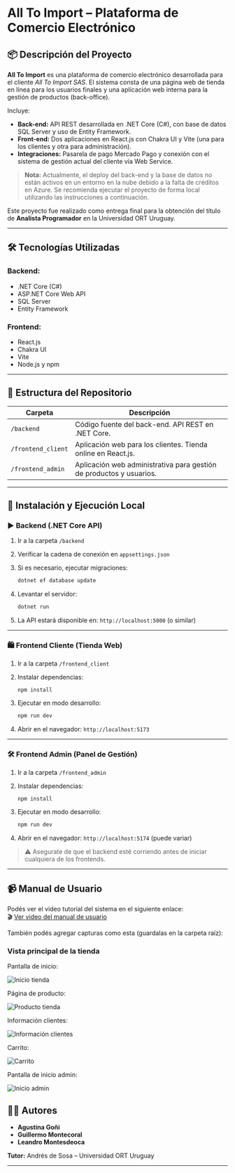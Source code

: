 
# All To Import – Plataforma de Comercio Electrónico

## 📦 Descripción del Proyecto

**All To Import** es una plataforma de comercio electrónico desarrollada para el cliente *All To Import SAS*. El sistema consta de una página web de tienda en línea para los usuarios finales y una aplicación web interna para la gestión de productos (back-office).

Incluye:
- **Back-end:** API REST desarrollada en .NET Core (C#), con base de datos SQL Server y uso de Entity Framework.
- **Front-end:** Dos aplicaciones en React.js con Chakra UI y Vite (una para los clientes y otra para administración).
- **Integraciones:** Pasarela de pago Mercado Pago y conexión con el sistema de gestión actual del cliente vía Web Service.

> **Nota:** Actualmente, el deploy del back-end y la base de datos no están activos en un entorno en la nube debido a la falta de créditos en Azure. Se recomienda ejecutar el proyecto de forma local utilizando las instrucciones a continuación.

Este proyecto fue realizado como entrega final para la obtención del título de **Analista Programador** en la Universidad ORT Uruguay.

---

## 🛠️ Tecnologías Utilizadas

### Backend:
- .NET Core (C#)
- ASP.NET Core Web API
- SQL Server
- Entity Framework

### Frontend:
- React.js
- Chakra UI
- Vite
- Node.js y npm

---

## 📁 Estructura del Repositorio

| Carpeta               | Descripción                                                                 |
|-----------------------|-----------------------------------------------------------------------------|
| `/backend`            | Código fuente del back-end. API REST en .NET Core.                          |
| `/frontend_client`    | Aplicación web para los clientes. Tienda online en React.js.                |
| `/frontend_admin`     | Aplicación web administrativa para gestión de productos y usuarios.         |

---

## 🚀 Instalación y Ejecución Local

### ▶️ Backend (.NET Core API)

1. Ir a la carpeta `/backend`
2. Verificar la cadena de conexión en `appsettings.json`
3. Si es necesario, ejecutar migraciones:

   ```bash
   dotnet ef database update
   ```

4. Levantar el servidor:

   ```bash
   dotnet run
   ```

5. La API estará disponible en: `http://localhost:5000` (o similar)

---

### 🛍️ Frontend Cliente (Tienda Web)

1. Ir a la carpeta `/frontend_client`
2. Instalar dependencias:

   ```bash
   npm install
   ```

3. Ejecutar en modo desarrollo:

   ```bash
   npm run dev
   ```

4. Abrir en el navegador: `http://localhost:5173`

---

### 🛠️ Frontend Admin (Panel de Gestión)

1. Ir a la carpeta `/frontend_admin`
2. Instalar dependencias:

   ```bash
   npm install
   ```

3. Ejecutar en modo desarrollo:

   ```bash
   npm run dev
   ```

4. Abrir en el navegador: `http://localhost:5174` (puede variar)

> ⚠️ Asegurate de que el backend esté corriendo antes de iniciar cualquiera de los frontends.

---

## 📹 Manual de Usuario

Podés ver el video tutorial del sistema en el siguiente enlace:  
🎬 [Ver video del manual de usuario](https://docs.google.com/presentation/d/1d81Rsx3VExgGTTZ_yh5kWn6dGLh0UwlqWvMbnjP905c/edit?slide=id.p#slide=id.p)

También podés agregar capturas como esta (guardalas en la carpeta raíz):

### Vista principal de la tienda

Pantalla de inicio:

![Inicio tienda](./capturas/captura1.png)

Página de producto:

![Producto tienda](./capturas/captura2.png)

Información clientes:

![Información clientes](./capturas/captura3.png)

Carrito:

![Carrito](./capturas/captura4.png)
 
Pantalla de inicio admin:

![Inicio admin](./capturas/captura5.png)

## 👩‍💻 Autores

- **Agustina Goñi**
- **Guillermo Montecoral**
- **Leandro Montesdeoca**

**Tutor:** Andrés de Sosa – Universidad ORT Uruguay

---
